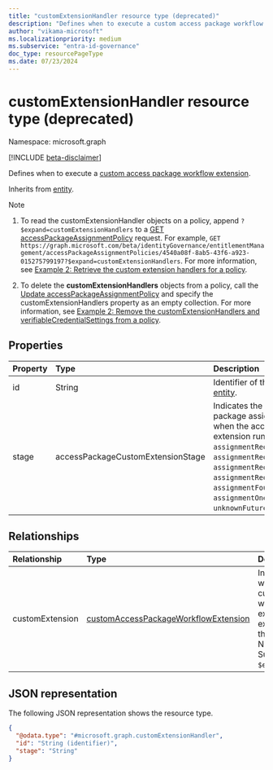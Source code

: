 ```yaml
---
title: "customExtensionHandler resource type (deprecated)"
description: "Defines when to execute a custom access package workflow extension."
author: "vikama-microsoft"
ms.localizationpriority: medium
ms.subservice: "entra-id-governance"
doc_type: resourcePageType
ms.date: 07/23/2024
---
```


# customExtensionHandler resource type (deprecated)

Namespace: microsoft.graph

[!INCLUDE [beta-disclaimer](../../includes/beta-disclaimer.md)]

Defines when to execute a [custom access package workflow extension](customaccesspackageworkflowextension.md).

Inherits from [entity](entity.md).

> [!NOTE]
>
> 1. To read the customExtensionHandler objects on a policy, append `?$expand=customExtensionHandlers` to a [GET accessPackageAssignmentPolicy](../api/accesspackageassignmentpolicy-get.md) request. For example, `GET https://graph.microsoft.com/beta/identityGovernance/entitlementManagement/accessPackageAssignmentPolicies/4540a08f-8ab5-43f6-a923-015275799197?$expand=customExtensionHandlers`. For more information, see [Example 2: Retrieve the custom extension handlers for a policy](../api/accesspackageassignmentpolicy-get.md#example-2-retrieve-the-custom-extension-handlers-for-a-policy).
>
> 2. To delete the **customExtensionHandlers** objects from a policy, call the [Update accessPackageAssignmentPolicy](../api/accesspackageassignmentpolicy-update.md) and specify the customExtensionHandlers property as an empty collection. For more information, see [Example 2: Remove the customExtensionHandlers and verifiableCredentialSettings from a policy](../api/accesspackageassignmentpolicy-update.md#example-2-remove-the-customextensionhandlers-and-verifiablecredentialsettings-from-a-policy).

## Properties
|Property|Type|Description|
|:---|:---|:---|
|id|String| Identifier of the stage. Inherited from [entity](../resources/entity.md).|
|stage|accessPackageCustomExtensionStage|Indicates the stage of the access package assignment request workflow when the access package custom extension runs. The possible values are: `assignmentRequestCreated`, `assignmentRequestApproved`, `assignmentRequestGranted`, `assignmentRequestRemoved`, `assignmentFourteenDaysBeforeExpiration`, `assignmentOneDayBeforeExpiration`, `unknownFutureValue`. |

## Relationships
|Relationship|Type|Description|
|:---|:---|:---|
|customExtension|[customAccessPackageWorkflowExtension](../resources/customaccesspackageworkflowextension.md)|Indicates which custom workflow extension is executed at this stage. Nullable. Supports `$expand`.|

## JSON representation
The following JSON representation shows the resource type.
<!-- {
  "blockType": "resource",
  "keyProperty": "id",
  "@odata.type": "microsoft.graph.customExtensionHandler",
  "baseType": "microsoft.graph.entity",
  "openType": false
}
-->
``` json
{
  "@odata.type": "#microsoft.graph.customExtensionHandler",
  "id": "String (identifier)",
  "stage": "String"
}
```

